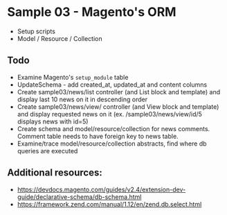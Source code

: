 # Sample 03 - Magento's ORM

* Setup scripts
* Model / Resource / Collection

## Todo
* Examine Magento's `setup_module` table
* UpdateSchema - add created_at, updated_at and content columns
* Create sample03/news/list controller (and List block and template) and display last 10 news on it in descending order
* Create sample03/news/view/ controller (and View block and template) and display requested news on it
  (ex. /sample03/news/view/id/5 displays news with id=5)
* Create schema and model/resource/collection for news comments. Comment table needs to have foreign key to news table.
* Examine/trace model/resource/collection abstracts, find where db queries are executed

## Additional resources:
* <https://devdocs.magento.com/guides/v2.4/extension-dev-guide/declarative-schema/db-schema.html>
* <https://framework.zend.com/manual/1.12/en/zend.db.select.html>
